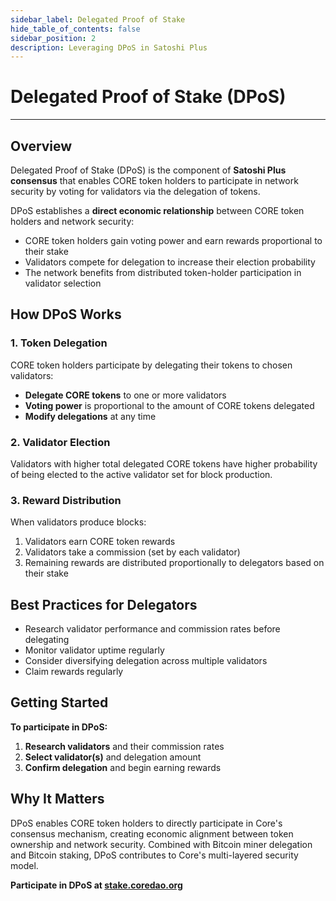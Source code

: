 ```yaml
---
sidebar_label: Delegated Proof of Stake
hide_table_of_contents: false
sidebar_position: 2
description: Leveraging DPoS in Satoshi Plus
---
```


# Delegated Proof of Stake (DPoS)

---

## Overview

Delegated Proof of Stake (DPoS) is the component of **Satoshi Plus consensus** that enables CORE token holders to participate in network security by voting for validators via the delegation of tokens.

DPoS establishes a **direct economic relationship** between CORE token holders and network security:

- CORE token holders gain voting power and earn rewards proportional to their stake
- Validators compete for delegation to increase their election probability
- The network benefits from distributed token-holder participation in validator selection

## How DPoS Works

### 1. Token Delegation

CORE token holders participate by delegating their tokens to chosen validators:

- **Delegate CORE tokens** to one or more validators
- **Voting power** is proportional to the amount of CORE tokens delegated
- **Modify delegations** at any time

### 2. Validator Election

Validators with higher total delegated CORE tokens have higher probability of being elected to the active validator set for block production.

### 3. Reward Distribution

When validators produce blocks:

1. Validators earn CORE token rewards
2. Validators take a commission (set by each validator)
3. Remaining rewards are distributed proportionally to delegators based on their stake

## Best Practices for Delegators

- Research validator performance and commission rates before delegating
- Monitor validator uptime regularly
- Consider diversifying delegation across multiple validators
- Claim rewards regularly

## Getting Started

**To participate in DPoS:**

1. **Research validators** and their commission rates
2. **Select validator(s)** and delegation amount
3. **Confirm delegation** and begin earning rewards

## Why It Matters

DPoS enables CORE token holders to directly participate in Core's consensus mechanism, creating economic alignment between token ownership and network security. Combined with Bitcoin miner delegation and Bitcoin staking, DPoS contributes to Core's multi-layered security model.

**Participate in DPoS at [stake.coredao.org](https://stake.coredao.org)**
